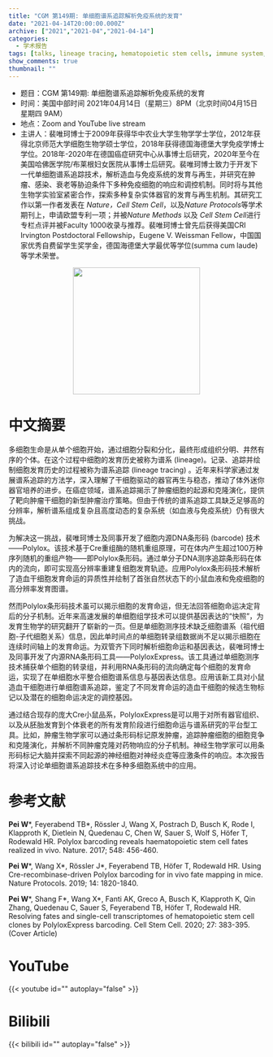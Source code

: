```yaml
---
title: "CGM 第149期: 单细胞谱系追踪解析免疫系统的发育"
date: "2021-04-14T20:00:00.000Z"
archive: ["2021","2021-04","2021-04-14"]
categories:
  - 学术报告
tags: [talks, lineage tracing, hematopoietic stem cells, immune system, genetic barcoding, single cell genomics]
show_comments: true
thumbnail: ""
---
```


- 题目：CGM 第149期: 单细胞谱系追踪解析免疫系统的发育
- 时间：美国中部时间 2021年04月14日（星期三）8PM（北京时间04月15日 星期四 9AM）
- 地点：Zoom and YouTube live stream
- 主讲人：裴唯珂博士于2009年获得华中农业大学生物学学士学位，2012年获得北京师范大学细胞生物学硕士学位，2018年获得德国海德堡大学免疫学博士学位。2018年-2020年在德国癌症研究中心从事博士后研究，2020年至今在美国哈佛医学院/布莱根妇女医院从事博士后研究。裴唯珂博士致力于开发下一代单细胞谱系追踪技术，解析造血与免疫系统的发育与再生，并研究在肿瘤、感染、衰老等胁迫条件下多种免疫细胞的响应和调控机制。同时将与其他生物学实验室紧密合作，探索多种复杂实体器官的发育与再生机制。其研究工作以第一作者发表在 *Nature，Cell Stem Cell*，以及*Nature Protocols*等学术期刊上，申请欧盟专利一项；并被*Nature Methods* 以及 *Cell Stem Cell*进行专栏点评并被Faculty 1000收录与推荐。裴唯珂博士曾先后获得美国CRI Irvington Postdoctoral Fellowship，Eugene V. Weissman Fellow，中国国家优秀自费留学生奖学金，德国海德堡大学最优等学位(summa cum laude)等学术荣誉。


<div align="center">
<img src="https://i.loli.net/2021/04/11/fRxWdT7NqHzAFCQ.jpg" height=250>
</div>

# 中文摘要

多细胞生命是从单个细胞开始，通过细胞分裂和分化，最终形成组织分明、井然有序的个体。在这个过程中细胞的发育历史被称为谱系 (lineage)。记录、追踪并绘制细胞发育历史的过程被称为谱系追踪 (lineage tracing) 。近年来科学家通过发展谱系追踪的方法学，深入理解了干细胞驱动的器官再生与稳态，推动了体外迷你器官培养的进步。在癌症领域，谱系追踪揭示了肿瘤细胞的起源和克隆演化，提供了靶向肿瘤干细胞的新型肿瘤治疗策略。但由于传统的谱系追踪工具缺乏足够高的分辨率，解析谱系组成复杂且高度动态的复杂系统（如血液与免疫系统）仍有很大挑战。

为解决这一挑战，裴唯珂博士及同事开发了细胞内源DNA条形码 (barcode) 技术——Polylox。该技术基于Cre重组酶的随机重组原理，可在体内产生超过100万种序列随机的重组产物——即Polylox条形码。通过单分子DNA测序追踪条形码在体内的流向，即可实现高分辨率重建复细胞发育轨迹。应用Polylox条形码技术解析了造血干细胞发育命运的异质性并绘制了首张自然状态下的小鼠血液和免疫细胞的高分辨率发育图谱。

然而Polylox条形码技术虽可以揭示细胞的发育命运，但无法回答细胞命运决定背后的分子机制。近年来高速发展的单细胞组学技术可以提供基因表达的“快照”，为发育生物学的研究翻开了崭新的一页。但是单细胞测序技术缺乏细胞谱系（祖代细胞-子代细胞关系）信息，因此单时间点的单细胞转录组数据尚不足以揭示细胞在连续时间轴上的发育命运。为双管齐下同时解析细胞命运和基因表达，裴唯珂博士及同事开发了内源RNA条形码工具——PolyloxExpress。该工具通过单细胞测序技术捕获单个细胞的转录组，并利用RNA条形码的流向确定每个细胞的发育命运，实现了在单细胞水平整合细胞谱系信息与基因表达信息。应用该新工具对小鼠造血干细胞进行单细胞谱系追踪，鉴定了不同发育命运的造血干细胞的候选生物标记以及潜在的细胞命运决定的调控基因。

通过结合现存的庞大Cre小鼠品系，PolyloxExpress是可以用于对所有器官组织、以及从胚胎发育到个体衰老的所有发育阶段进行细胞命运与谱系研究的平台型工具。比如，肿瘤生物学家可以通过条形码标记原发肿瘤，追踪肿瘤细胞的细胞竞争和克隆演化，并解析不同肿瘤克隆对药物响应的分子机制。神经生物学家可以用条形码标记大脑并探索不同起源的神经细胞对神经炎症等应激条件的响应。本次报告将深入讨论单细胞谱系追踪技术在多种多细胞系统中的应用。


# 参考文献

**Pei W**\*, Feyerabend TB\*, Rössler J, Wang X, Postrach D, Busch K, Rode I, Klapproth K, Dietlein N, Quedenau C, Chen W, Sauer S, Wolf S, Höfer T, Rodewald HR. Polylox barcoding reveals haematopoietic stem cell fates realized in vivo. Nature. 2017; 548: 456-460.
 		   
**Pei W**\*, Wang X\*, Rössler J\*, Feyerabend TB, Höfer T, Rodewald HR. Using Cre-recombinase-driven Polylox barcoding for in vivo fate mapping in mice. Nature Protocols. 2019; 14: 1820-1840.

**Pei W**\*, Shang F\*, Wang X\*, Fanti AK, Greco A, Busch K, Klapproth K, Qin Zhang, Quedenau C, Sauer S, Feyerabend TB, Höfer T, Rodewald HR. Resolving fates and single-cell transcriptomes of hematopoietic stem cell clones by PolyloxExpress barcoding. Cell Stem Cell. 2020; 27: 383-395. (Cover Article) 
 	


# YouTube

{{< youtube id="" autoplay="false" >}}

# Bilibili

{{< bilibili id="" autoplay="false" >}}

